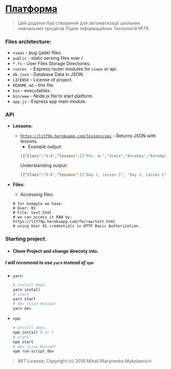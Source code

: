 # [__Платформа__](https://lit79p.herokuapp.com/)
> Цей додаток був створений для автоматизації шкільних навчальних процесів Ліцею Інформаційних Технологій №79.

### Files architecture:
* ` views ` - pug (jade) files.
* ` public ` - static serving files over /
* ` *.fs ` - User Files Storage Directories.
* `routes ` - Express router modules for ` views ` or api.
* ` db.json ` - Database Data in JSON.
* ` LICENSE ` - License of project.
* ` README.md ` - this file.
* ` bin ` - executables.
* ` bin/www ` - Node.js file to start platform.
* ` app.js ` - Express app main module.

### API
* __Lessons:__
    * [` https://lit79p.herokuapp.com/lessons/api `](https://lit79p.herokuapp.com/lessons/api) - Returns JSON with lessons.
        * Example output: 
        ```json
        [{"Class":"8-A","lessons":[["Рос. м.","Хімія","Алгебра","Алгебра","Фіз-ра","Заруб.","Алгл. м."],["Біологія","Хімія","Фіз-ра","Укр. м.","Укр. л.","Англ. м."],["Геог.","Інф.","Інф.","Фізіка","Біологія","Зар. л.","Англ. м."],["Геог.","Укр. м.","Укр. л.","Іст. У.","Алгебра","Англ. м."],["Техн.","Іст. В.","Фіз-ра","Фізіка","Геом.","Геом.","ОБЖ"]]}]
        ```
        Understanding output:
        ```json
        [{"Class":"8-A","lessons":[["Day 1, Lesson 1", "Day 1, Lesson 2"],["Day 2, Lesson 1", "Day 2, Lesson 2"],["Day 3, Lesson 1", "Day 3, Lesson 2"],["Day 4, Lesson 1", "Day 4, Lesson 2"],["Day 5, Lesson 1", "Day 5, Lesson 2"]]}]
        ```

* __Files:__ 
    * Accessing files:
     ```
     # for exmaple we have:
     # User: 01
     # File: test.html
     # we can access it RAW by: 
     https://lit79p.herokuapp.com/fm/raw/test.html 
     # using User 01 credentials in HTTP Basic Authorization.
     ```

### Starting project.

* #### Clone Project and change direcoty into.

##### I will recomend to use ` yarn ` instead of ` npm `
* `yarn`:  
    ```bash
    # install deps.
    yarn install
    # start 
    yarn start
    # dev (Live Reload)
    yarn dev 
    ```
* `npm`: 
    ```bash
    # install deps.
    npm install # or i
    # start 
    npm start
    # dev (Live Reload)
    npm run-script dev 
    
    ```
> MIT License;
> Copyright (c) 2019 Mihail Marynenko Mykolaevich